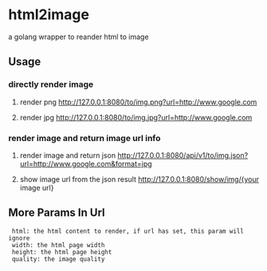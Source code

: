 # html2image
a golang wrapper to reander html to image

## Usage

### directly render image

1. render png
http://127.0.0.1:8080/to/img.png?url=http://www.google.com

2. render jpg
http://127.0.0.1:8080/to/img.jpg?url=http://www.google.com

### render image and return image url info

1. render image and return json
http://127.0.0.1:8080/api/v1/to/img.json?url=http://www.google.com&format=jpg

2. show image url from the json result
http://127.0.0.1:8080/show/img/{your image url}

## More Params In Url
```shell
 html: the html content to render, if url has set, this param will ignore
 width: the html page width
 height: the html page height
 quality: the image quality
 
```





